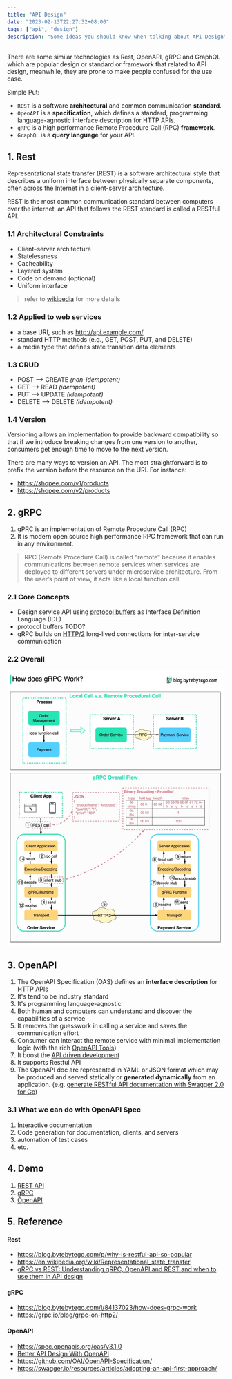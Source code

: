 ```yaml
---
title: "API Design"
date: "2023-02-13T22:27:32+08:00"
tags: ["api", "design"]
description: "Some ideas you should know when talking about API Design"
---
```


There are some similar technologies as Rest, OpenAPI, gRPC and GraphQL which are popular design or standard or framework that related to API design, meanwhile, they are prone to make people confused for the use case. 

Simple Put:
- `REST` is a software **architectural** and common communication **standard**.
- `OpenAPI` is a **specification**, which defines a standard, programming language-agnostic interface description for HTTP APIs.
- `gRPC` is a high performance Remote Procedure Call (RPC) **framework**.
- `GraphQL` is a **query language** for your API. 

## 1. Rest
Representational state transfer (REST) is a software architectural style that describes a uniform interface between physically separate components, often across the Internet in a client-server architecture.

REST is the most common communication standard between computers over the internet, an API that follows the REST standard is called a RESTful API.

### 1.1 Architectural Constraints
- Client–server architecture
- Statelessness
- Cacheability
- Layered system
- Code on demand (optional)
- Uniform interface
> refer to [wikipedia](https://en.wikipedia.org/wiki/Representational_state_transfer#Architectural_constraints) for more details

### 1.2 Applied to web services
- a base URI, such as http://api.example.com/
- standard HTTP methods (e.g., GET, POST, PUT, and DELETE)
- a media type that defines state transition data elements 

### 1.3 CRUD
- POST   --> CREATE *(non-idempotent)*
- GET    --> READ   *(idempotent)*
- PUT    --> UPDATE *(idempotent)*
- DELETE --> DELETE *(idempotent)*

### 1.4 Version
Versioning allows an implementation to provide backward compatibility so that if we introduce breaking changes from one version to another, consumers get enough time to move to the next version.

There are many ways to version an API. The most straightforward is to prefix the version before the resource on the URI. For instance:

- https://shopee.com/v1/products
- https://shopee.com/v2/products

## 2. gRPC
1. gPRC is an implementation of Remote Procedure Call (RPC) 
2. It is modern open source high performance RPC framework that can run in any environment.

> RPC (Remote Procedure Call) is called “remote” because it enables communications between remote services when services are deployed to different servers under microservice architecture. From the user’s point of view, it acts like a local function call.

### 2.1 Core Concepts
- Design service API using [protocol buffers](https://developers.google.com/protocol-buffers) as Interface Definition Language (IDL)
- protocol buffers TODO?
- gRPC builds on [HTTP/2](https://www.rfc-editor.org/rfc/rfc7540) long-lived connections for inter-service communication

### 2.2 Overall
![gprc overall](/images/grpc_overall.jpeg)


## 3. OpenAPI
1. The OpenAPI Specification (OAS) defines an **interface description** for HTTP APIs
2. It's tend to be industry standard  
3. It's programming language-agnostic
4. Both human and computers can understand and discover the capabilities of a service 
5. It removes the guesswork in calling a service and saves the communication effort
6. Consumer can interact the remote service with minimal implementation logic (with the rich [OpenAPI Tools](https://openapi.tools))
7. It boost the [API driven development](https://swagger.io/resources/articles/adopting-an-api-first-approach/)
8. It supports Restful API
8. The OpenAPI doc are represented in YAML or JSON format which may be produced and served statically or **generated dynamically** from an application. (e.g. [generate RESTful API documentation with Swagger 2.0 for Go](https://github.com/swaggo/swag))

### 3.1 What we can do with OpenAPI Spec
1. Interactive documentation 
2. Code generation for documentation, clients, and servers 
3. automation of test cases
4. etc.

## 4. Demo
1. [REST API](rest_api)
2. [gRPC](grpc/go)
3. [OpenAPI](openapi)

## 5. Reference
#### Rest
- https://blog.bytebytego.com/p/why-is-restful-api-so-popular
- https://en.wikipedia.org/wiki/Representational_state_transfer
- [gRPC vs REST: Understanding gRPC, OpenAPI and REST and when to use them in API design](https://cloud.google.com/blog/products/api-management/understanding-grpc-openapi-and-rest-and-when-to-use-them)
#### gRPC
- https://blog.bytebytego.com/i/84137023/how-does-grpc-work
- https://grpc.io/blog/grpc-on-http2/
#### OpenAPI
- https://spec.openapis.org/oas/v3.1.0
- [Better API Design With OpenAPI](https://www.youtube.com/watch?v=uBs6dfUgxcI)
- https://github.com/OAI/OpenAPI-Specification/
- https://swagger.io/resources/articles/adopting-an-api-first-approach/
